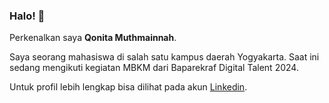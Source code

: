 ### Halo! 👋

Perkenalkan saya **Qonita Muthmainnah**.<br>

Saya seorang mahasiswa di salah satu kampus daerah Yogyakarta. Saat ini sedang mengikuti kegiatan MBKM dari Baparekraf Digital Talent 2024.

Untuk profil lebih lengkap bisa dilihat pada akun [Linkedin](www.linkedin.com/in/qonita-muthmainnah-b19316289).
